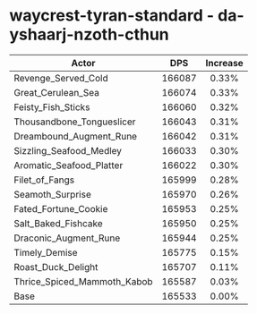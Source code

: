 # waycrest-tyran-standard - da-yshaarj-nzoth-cthun
| Actor | DPS | Increase |
|---|:---:|:---:|
|Revenge_Served_Cold|166087|0.33%|
|Great_Cerulean_Sea|166074|0.33%|
|Feisty_Fish_Sticks|166060|0.32%|
|Thousandbone_Tongueslicer|166043|0.31%|
|Dreambound_Augment_Rune|166042|0.31%|
|Sizzling_Seafood_Medley|166033|0.30%|
|Aromatic_Seafood_Platter|166022|0.30%|
|Filet_of_Fangs|165999|0.28%|
|Seamoth_Surprise|165970|0.26%|
|Fated_Fortune_Cookie|165953|0.25%|
|Salt_Baked_Fishcake|165950|0.25%|
|Draconic_Augment_Rune|165944|0.25%|
|Timely_Demise|165775|0.15%|
|Roast_Duck_Delight|165707|0.11%|
|Thrice_Spiced_Mammoth_Kabob|165587|0.03%|
|Base|165533|0.00%|
